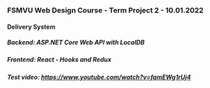 ### FSMVU Web Design Course - Term Project 2 - 10.01.2022
#### Delivery System
##### Backend: ASP.NET Core Web API with LocalDB 
##### Frontend: React - Hooks and Redux
##### Test video: https://www.youtube.com/watch?v=fqmEWg1rUj4
